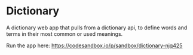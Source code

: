 # Dictionary
A dictionary web app that pulls from a dictionary api, to define words and terms in their most common or used meanings.

Run the app here: https://codesandbox.io/p/sandbox/dictionary-njq425

